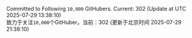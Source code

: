 Committed to Following `10,000` GitHubers. Current: <!-- FOLLOWING_COUNT -->302<!-- FOLLOWING_COUNT --> (Update at UTC <!-- LAST_UPDATED -->2025-07-29 13:38:10<!-- LAST_UPDATED -->)<br>
致力于关注`10,000`个GitHuber。当前：<!-- FOLLOWING_COUNT -->302<!-- FOLLOWING_COUNT --> (更新于北京时间 <!-- LAST_UPDATED_CST -->2025-07-29 21:38:10<!-- LAST_UPDATED_CST -->)
